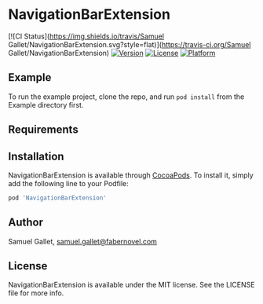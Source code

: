 # NavigationBarExtension

[![CI Status](https://img.shields.io/travis/Samuel Gallet/NavigationBarExtension.svg?style=flat)](https://travis-ci.org/Samuel Gallet/NavigationBarExtension)
[![Version](https://img.shields.io/cocoapods/v/NavigationBarExtension.svg?style=flat)](https://cocoapods.org/pods/NavigationBarExtension)
[![License](https://img.shields.io/cocoapods/l/NavigationBarExtension.svg?style=flat)](https://cocoapods.org/pods/NavigationBarExtension)
[![Platform](https://img.shields.io/cocoapods/p/NavigationBarExtension.svg?style=flat)](https://cocoapods.org/pods/NavigationBarExtension)

## Example

To run the example project, clone the repo, and run `pod install` from the Example directory first.

## Requirements

## Installation

NavigationBarExtension is available through [CocoaPods](https://cocoapods.org). To install
it, simply add the following line to your Podfile:

```ruby
pod 'NavigationBarExtension'
```

## Author

Samuel Gallet, samuel.gallet@fabernovel.com

## License

NavigationBarExtension is available under the MIT license. See the LICENSE file for more info.
